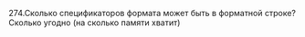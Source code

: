 274.Сколько спецификаторов формата может быть в форматной строке?  
Сколько угодно (на сколько памяти хватит)
